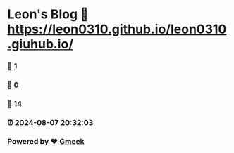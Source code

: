 # Leon's Blog :link: https://leon0310.github.io/leon0310.giuhub.io/ 
### :page_facing_up: [1](https://leon0310.github.io/leon0310.giuhub.io//tag.html) 
### :speech_balloon: 0 
### :hibiscus: 14 
### :alarm_clock: 2024-08-07 20:32:03 
### Powered by :heart: [Gmeek](https://github.com/Meekdai/Gmeek)
